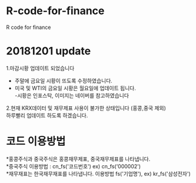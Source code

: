 # R-code-for-finance
R code for finance <br>

# 20181201 update
1.마감시황 업데이트 되었습니다<br>
- 주말에 금요일 시황이 뜨도록 수정하였습니다.<br>
- 미국 및 WTI의 금요일 시황은 월요일에 업데이트 됩니다.<br>
-시황은 인포스탁, 이미지는 네이버를 참고하였습니다 <br>

2.현재 KRX데이터 및 재무제표 사용이 불가한 상태입니다 (홍콩,중국 제외) <br>
하루빨리 업데이트 하도록 하겠습니다. <br>

# 코드 이용방법
*홍콩주식과 중국주식은 홍콩재무제표, 중국재무제표를 나타냅니다. <br>
*중국주식 이용방법 : cn_fs('코드번호') ex) cn_fs('000002') <br>
*재무재표는 한국재무재표를 나타냅니다. 이용방법 fs('기업명'), ex) kr_fs('삼성전자')
